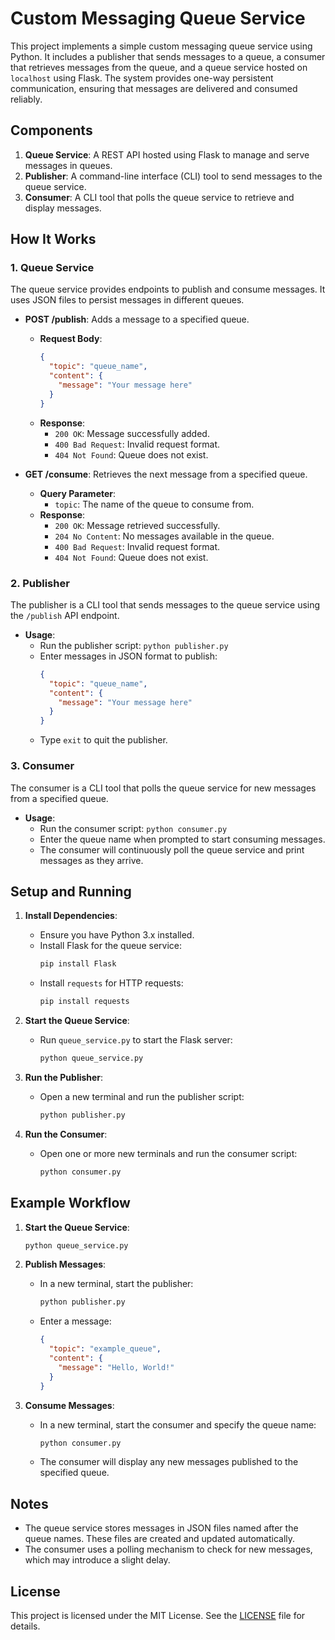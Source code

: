 # Custom Messaging Queue Service

This project implements a simple custom messaging queue service using Python. It includes a publisher that sends messages to a queue, a consumer that retrieves messages from the queue, and a queue service hosted on `localhost` using Flask. The system provides one-way persistent communication, ensuring that messages are delivered and consumed reliably.

## Components

1. **Queue Service**: A REST API hosted using Flask to manage and serve messages in queues.
2. **Publisher**: A command-line interface (CLI) tool to send messages to the queue service.
3. **Consumer**: A CLI tool that polls the queue service to retrieve and display messages.

## How It Works

### 1. Queue Service

The queue service provides endpoints to publish and consume messages. It uses JSON files to persist messages in different queues. 

- **POST /publish**: Adds a message to a specified queue.
  - **Request Body**:
    ```json
    {
      "topic": "queue_name",
      "content": {
        "message": "Your message here"
      }
    }
    ```
  - **Response**:
    - `200 OK`: Message successfully added.
    - `400 Bad Request`: Invalid request format.
    - `404 Not Found`: Queue does not exist.

- **GET /consume**: Retrieves the next message from a specified queue.
  - **Query Parameter**:
    - `topic`: The name of the queue to consume from.
  - **Response**:
    - `200 OK`: Message retrieved successfully.
    - `204 No Content`: No messages available in the queue.
    - `400 Bad Request`: Invalid request format.
    - `404 Not Found`: Queue does not exist.

### 2. Publisher

The publisher is a CLI tool that sends messages to the queue service using the `/publish` API endpoint.

- **Usage**:
  - Run the publisher script: `python publisher.py`
  - Enter messages in JSON format to publish:
    ```json
    {
      "topic": "queue_name",
      "content": {
        "message": "Your message here"
      }
    }
    ```
  - Type `exit` to quit the publisher.

### 3. Consumer

The consumer is a CLI tool that polls the queue service for new messages from a specified queue.

- **Usage**:
  - Run the consumer script: `python consumer.py`
  - Enter the queue name when prompted to start consuming messages.
  - The consumer will continuously poll the queue service and print messages as they arrive.

## Setup and Running

1. **Install Dependencies**:
   - Ensure you have Python 3.x installed.
   - Install Flask for the queue service:
     ```sh
     pip install Flask
     ```
   - Install `requests` for HTTP requests:
     ```sh
     pip install requests
     ```

2. **Start the Queue Service**:
   - Run `queue_service.py` to start the Flask server:
     ```sh
     python queue_service.py
     ```

3. **Run the Publisher**:
   - Open a new terminal and run the publisher script:
     ```sh
     python publisher.py
     ```

4. **Run the Consumer**:
   - Open one or more new terminals and run the consumer script:
     ```sh
     python consumer.py
     ```

## Example Workflow

1. **Start the Queue Service**:
   ```sh
   python queue_service.py
   ```

2. **Publish Messages**:
   - In a new terminal, start the publisher:
     ```sh
     python publisher.py
     ```
   - Enter a message:
     ```json
     {
       "topic": "example_queue",
       "content": {
         "message": "Hello, World!"
       }
     }
     ```

3. **Consume Messages**:
   - In a new terminal, start the consumer and specify the queue name:
     ```sh
     python consumer.py
     ```
   - The consumer will display any new messages published to the specified queue.

## Notes

- The queue service stores messages in JSON files named after the queue names. These files are created and updated automatically.
- The consumer uses a polling mechanism to check for new messages, which may introduce a slight delay.

## License

This project is licensed under the MIT License. See the [LICENSE](LICENSE) file for details.
